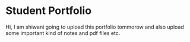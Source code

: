 # Student Portfolio

Hi, I am shiwani going to upload this portfolio tommorow and also upload some important kind of notes and pdf files etc.